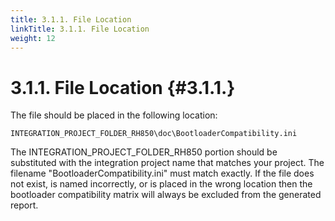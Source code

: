 ```yaml
---
title: 3.1.1. File Location
linkTitle: 3.1.1. File Location
weight: 12
---
```


3.1.1. File Location                                                                                           {#3.1.1.}
========================================================================================================================
The file should be placed in the following location:

    INTEGRATION_PROJECT_FOLDER_RH850\doc\BootloaderCompatibility.ini

The INTEGRATION_PROJECT_FOLDER_RH850 portion should be substituted with the integration project name that matches your
project.  The filename "BootloaderCompatibility.ini" must match exactly.  If the file does not exist, is named
incorrectly, or is placed in the wrong location then the bootloader compatibility matrix will always be excluded from
the generated report.
